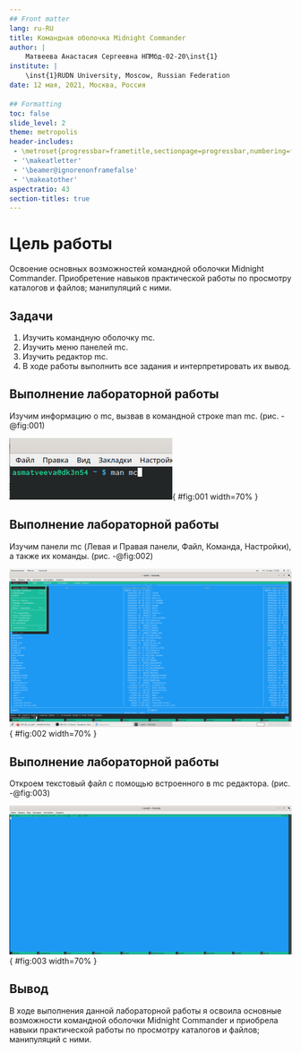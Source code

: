 ```yaml
---
## Front matter
lang: ru-RU
title: Командная оболочка Midnight Commander
author: |
	Матвеева Анастасия Сергеевна НПМбд-02-20\inst{1}
institute: |
	\inst{1}RUDN University, Moscow, Russian Federation
date: 12 мая, 2021, Москва, Россия

## Formatting
toc: false
slide_level: 2
theme: metropolis
header-includes: 
 - \metroset{progressbar=frametitle,sectionpage=progressbar,numbering=fraction}
 - '\makeatletter'
 - '\beamer@ignorenonframefalse'
 - '\makeatother'
aspectratio: 43
section-titles: true
---
```



# Цель работы

Освоение основных возможностей командной оболочки Midnight Commander. Приобретение навыков практической работы по просмотру каталогов и файлов; манипуляций с ними.

## Задачи

1. Изучить командную оболочку mc.
2. Изучить меню панелей mc.
3. Изучить редактор mc.
4. В ходе работы выполнить все задания и интерпретировать их вывод.

## Выполнение лабораторной работы

Изучим информацию о mc, вызвав в командной строке man mc. (рис. -@fig:001) 

![Команда man mc](image/01.png){ #fig:001 width=70% }

## Выполнение лабораторной работы

Изучим панели mc (Левая и Правая панели, Файл, Команда, Настройки), а также их команды. (рис. -@fig:002)

![Панели mc](image/05.png){ #fig:002 width=70% }

## Выполнение лабораторной работы

Откроем текстовый файл с помощью встроенного в mc редактора. (рис. -@fig:003)

![Редактор mc](image/64.png){ #fig:003 width=70% }

## Вывод

В ходе выполнения данной лабораторной работы я освоила основные возможности командной оболочки Midnight Commander и приобрела навыки практической работы по просмотру каталогов и файлов; манипуляций с ними.

